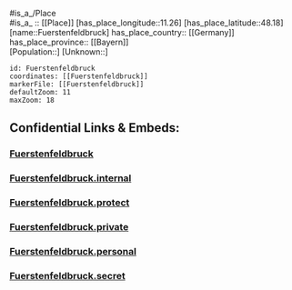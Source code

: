 ﻿---
location: [48.18,11.26] 
mapzoom: [7,12] 
mapmarker: city 
type: City
tags:
- geo/City


SpocWebEntityId: 30322
isDeleted: false
confidential: public

---
#is_a_/Place  
#is_a_ :: [[Place]] 
[has_place_longitude::11.26] 
[has_place_latitude::48.18] 
[name::Fuerstenfeldbruck] 
has_place_country:: [[Germany]]  
has_place_province:: [[Bayern]]  
[Population::] 
[Unknown::] 


```leaflet
id: Fuerstenfeldbruck
coordinates: [[Fuerstenfeldbruck]] 
markerFile: [[Fuerstenfeldbruck]] 
defaultZoom: 11 
maxZoom: 18
```


## Confidential Links & Embeds: 

### [Fuerstenfeldbruck](/_public/Earth/Continent/Europe/Europe~Central/Germany/Germany~West/Bayern/counties~Bayern/Fürstenfeldbruck/cities~Fürstenfeldbruck/Fürstenfeldbruck-city/City/Fuerstenfeldbruck.md) 

### [Fuerstenfeldbruck.internal](/_internal/Earth/Continent/Europe/Europe~Central/Germany/Germany~West/Bayern/counties~Bayern/Fürstenfeldbruck/cities~Fürstenfeldbruck/Fürstenfeldbruck-city/City/Fuerstenfeldbruck.internal.md) 

### [Fuerstenfeldbruck.protect](/_protect/Earth/Continent/Europe/Europe~Central/Germany/Germany~West/Bayern/counties~Bayern/Fürstenfeldbruck/cities~Fürstenfeldbruck/Fürstenfeldbruck-city/City/Fuerstenfeldbruck.protect.md) 

### [Fuerstenfeldbruck.private](/_private/Earth/Continent/Europe/Europe~Central/Germany/Germany~West/Bayern/counties~Bayern/Fürstenfeldbruck/cities~Fürstenfeldbruck/Fürstenfeldbruck-city/City/Fuerstenfeldbruck.private.md) 

### [Fuerstenfeldbruck.personal](/_personal/Earth/Continent/Europe/Europe~Central/Germany/Germany~West/Bayern/counties~Bayern/Fürstenfeldbruck/cities~Fürstenfeldbruck/Fürstenfeldbruck-city/City/Fuerstenfeldbruck.personal.md) 

### [Fuerstenfeldbruck.secret](/_secret/Earth/Continent/Europe/Europe~Central/Germany/Germany~West/Bayern/counties~Bayern/Fürstenfeldbruck/cities~Fürstenfeldbruck/Fürstenfeldbruck-city/City/Fuerstenfeldbruck.secret.md) 
